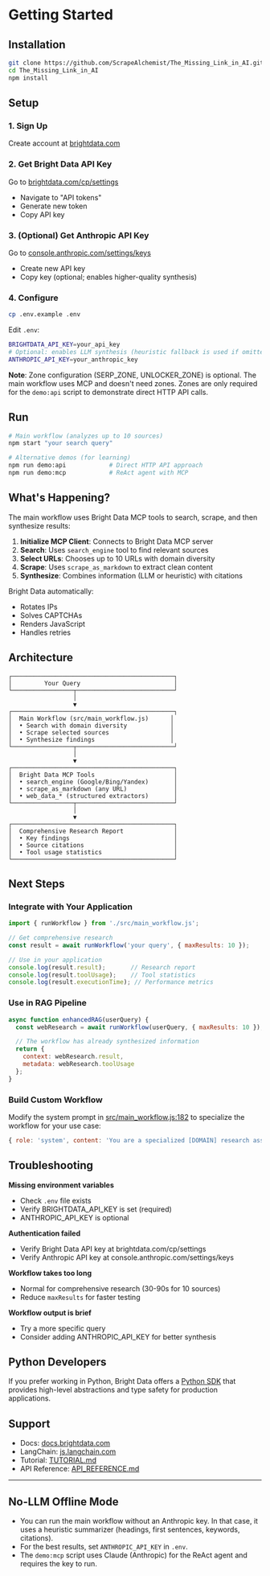 # Getting Started

## Installation

```bash
git clone https://github.com/ScrapeAlchemist/The_Missing_Link_in_AI.git
cd The_Missing_Link_in_AI
npm install
```

## Setup

### 1. Sign Up
Create account at [brightdata.com](https://brightdata.com)

### 2. Get Bright Data API Key
Go to [brightdata.com/cp/settings](https://brightdata.com/cp/settings)
- Navigate to "API tokens"
- Generate new token
- Copy API key

### 3. (Optional) Get Anthropic API Key
Go to [console.anthropic.com/settings/keys](https://console.anthropic.com/settings/keys)
- Create new API key
- Copy key (optional; enables higher-quality synthesis)

### 4. Configure
```bash
cp .env.example .env
```

Edit `.env`:
```bash
BRIGHTDATA_API_KEY=your_api_key
# Optional: enables LLM synthesis (heuristic fallback is used if omitted)
ANTHROPIC_API_KEY=your_anthropic_key
```

**Note**: Zone configuration (SERP_ZONE, UNLOCKER_ZONE) is optional. The main workflow uses MCP and doesn't need zones. Zones are only required for the `demo:api` script to demonstrate direct HTTP API calls.

## Run

```bash
# Main workflow (analyzes up to 10 sources)
npm start "your search query"

# Alternative demos (for learning)
npm run demo:api            # Direct HTTP API approach
npm run demo:mcp            # ReAct agent with MCP
```

## What's Happening?

The main workflow uses Bright Data MCP tools to search, scrape, and then synthesize results:

1. **Initialize MCP Client**: Connects to Bright Data MCP server
2. **Search**: Uses `search_engine` tool to find relevant sources
3. **Select URLs**: Chooses up to 10 URLs with domain diversity
4. **Scrape**: Uses `scrape_as_markdown` to extract clean content
5. **Synthesize**: Combines information (LLM or heuristic) with citations

Bright Data automatically:
- Rotates IPs
- Solves CAPTCHAs
- Renders JavaScript
- Handles retries

## Architecture

```
┌─────────────────────────────────────────────┐
│         Your Query                          │
└─────────────────┬───────────────────────────┘
                  │
                  ▼
┌─────────────────────────────────────────────┐
│  Main Workflow (src/main_workflow.js)      │
│  • Search with domain diversity            │
│  • Scrape selected sources                 │
│  • Synthesize findings                     │
└─────────────────┬───────────────────────────┘
                  │
                  ▼
┌─────────────────────────────────────────────┐
│  Bright Data MCP Tools                      │
│  • search_engine (Google/Bing/Yandex)       │
│  • scrape_as_markdown (any URL)             │
│  • web_data_* (structured extractors)       │
└─────────────────┬───────────────────────────┘
                  │
                  ▼
┌─────────────────────────────────────────────┐
│  Comprehensive Research Report              │
│  • Key findings                             │
│  • Source citations                         │
│  • Tool usage statistics                    │
└─────────────────────────────────────────────┘
```

## Next Steps

### Integrate with Your Application

```javascript
import { runWorkflow } from './src/main_workflow.js';

// Get comprehensive research
const result = await runWorkflow('your query', { maxResults: 10 });

// Use in your application
console.log(result.result);       // Research report
console.log(result.toolUsage);    // Tool statistics
console.log(result.executionTime); // Performance metrics
```

### Use in RAG Pipeline

```javascript
async function enhancedRAG(userQuery) {
  const webResearch = await runWorkflow(userQuery, { maxResults: 10 });

  // The workflow has already synthesized information
  return {
    context: webResearch.result,
    metadata: webResearch.toolUsage
  };
}
```

### Build Custom Workflow

Modify the system prompt in [src/main_workflow.js:182](src/main_workflow.js#L182) to specialize the workflow for your use case:

```javascript
{ role: 'system', content: 'You are a specialized [DOMAIN] research assistant...' }
```

## Troubleshooting

**Missing environment variables**
- Check `.env` file exists
- Verify BRIGHTDATA_API_KEY is set (required)
- ANTHROPIC_API_KEY is optional

**Authentication failed**
- Verify Bright Data API key at brightdata.com/cp/settings
- Verify Anthropic API key at console.anthropic.com/settings/keys

**Workflow takes too long**
- Normal for comprehensive research (30-90s for 10 sources)
- Reduce `maxResults` for faster testing

**Workflow output is brief**
- Try a more specific query
- Consider adding ANTHROPIC_API_KEY for better synthesis

## Python Developers

If you prefer working in Python, Bright Data offers a [Python SDK](https://github.com/brightdata/bright-data-sdk-python) that provides high-level abstractions and type safety for production applications.

## Support

- Docs: [docs.brightdata.com](https://docs.brightdata.com)
- LangChain: [js.langchain.com](https://js.langchain.com)
- Tutorial: [TUTORIAL.md](../TUTORIAL.md)
- API Reference: [API_REFERENCE.md](API_REFERENCE.md)

---

## No-LLM Offline Mode

- You can run the main workflow without an Anthropic key. In that case, it uses a heuristic summarizer (headings, first sentences, keywords, citations).
- For the best results, set `ANTHROPIC_API_KEY` in `.env`.
- The `demo:mcp` script uses Claude (Anthropic) for the ReAct agent and requires the key to run.
